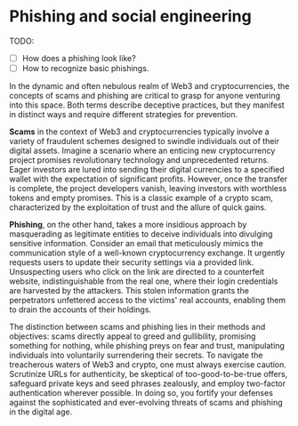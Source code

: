 # Phishing and social engineering
TODO:
- [ ] How does a phishing look like?
- [ ] How to recognize basic phishings.

In the dynamic and often nebulous realm of Web3 and cryptocurrencies, the concepts of scams and phishing are critical to grasp for anyone venturing into this space. Both terms describe deceptive practices, but they manifest in distinct ways and require different strategies for prevention.

**Scams** in the context of Web3 and cryptocurrencies typically involve a variety of fraudulent schemes designed to swindle individuals out of their digital assets. Imagine a scenario where an enticing new cryptocurrency project promises revolutionary technology and unprecedented returns. Eager investors are lured into sending their digital currencies to a specified wallet with the expectation of significant profits. However, once the transfer is complete, the project developers vanish, leaving investors with worthless tokens and empty promises. This is a classic example of a crypto scam, characterized by the exploitation of trust and the allure of quick gains.

**Phishing**, on the other hand, takes a more insidious approach by masquerading as legitimate entities to deceive individuals into divulging sensitive information. Consider an email that meticulously mimics the communication style of a well-known cryptocurrency exchange. It urgently requests users to update their security settings via a provided link. Unsuspecting users who click on the link are directed to a counterfeit website, indistinguishable from the real one, where their login credentials are harvested by the attackers. This stolen information grants the perpetrators unfettered access to the victims' real accounts, enabling them to drain the accounts of their holdings.

The distinction between scams and phishing lies in their methods and objectives: scams directly appeal to greed and gullibility, promising something for nothing, while phishing preys on fear and trust, manipulating individuals into voluntarily surrendering their secrets.
To navigate the treacherous waters of Web3 and crypto, one must always exercise caution. Scrutinize URLs for authenticity, be skeptical of too-good-to-be-true offers, safeguard private keys and seed phrases zealously, and employ two-factor authentication wherever possible. In doing so, you fortify your defenses against the sophisticated and ever-evolving threats of scams and phishing in the digital age.


